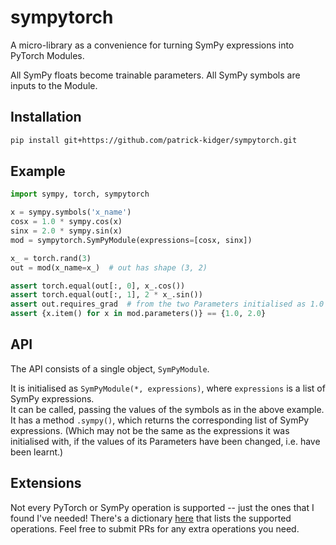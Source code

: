 # sympytorch

A micro-library as a convenience for turning SymPy expressions into PyTorch Modules.

All SymPy floats become trainable parameters. All SymPy symbols are inputs to the Module.

## Installation

```bash
pip install git+https://github.com/patrick-kidger/sympytorch.git
```

## Example

```python
import sympy, torch, sympytorch

x = sympy.symbols('x_name')
cosx = 1.0 * sympy.cos(x)
sinx = 2.0 * sympy.sin(x)
mod = sympytorch.SymPyModule(expressions=[cosx, sinx])

x_ = torch.rand(3)
out = mod(x_name=x_)  # out has shape (3, 2)

assert torch.equal(out[:, 0], x_.cos())
assert torch.equal(out[:, 1], 2 * x_.sin())
assert out.requires_grad  # from the two Parameters initialised as 1.0 and 2.0
assert {x.item() for x in mod.parameters()} == {1.0, 2.0}
```

## API

The API consists of a single object, `SymPyModule`.

It is initialised as `SymPyModule(*, expressions)`, where `expressions` is a list of SymPy expressions.  
It can be called, passing the values of the symbols as in the above example.  
It has a method `.sympy()`, which returns the corresponding list of SymPy expressions. (Which may not be the same as the expressions it was initialised with, if the values of its Parameters have been changed, i.e. have been learnt.)

## Extensions

Not every PyTorch or SymPy operation is supported -- just the ones that I found I've needed! There's a dictionary [here](./sympytorch/sympy_module.py#L5) that lists the supported operations. Feel free to submit PRs for any extra operations you need.
